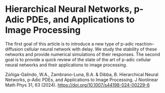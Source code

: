 # Hierarchical Neural Networks, p-Adic PDEs, and Applications to Image Processing

The first goal of this article is to introduce a new type of p-adic reaction–diffusion cellular neural network with delay. We study the stability of these networks and provide numerical simulations of their responses. The second goal is to provide a quick review of the state of the art of p-adic cellular neural networks and their applications to image processing.

Zúñiga-Galindo, W.A., Zambrano-Luna, B.A. & Dibba, B. Hierarchical Neural Networks, p-Adic PDEs, and Applications to Image Processing. J Nonlinear Math Phys 31, 63 (2024). https://doi.org/10.1007/s44198-024-00229-6
